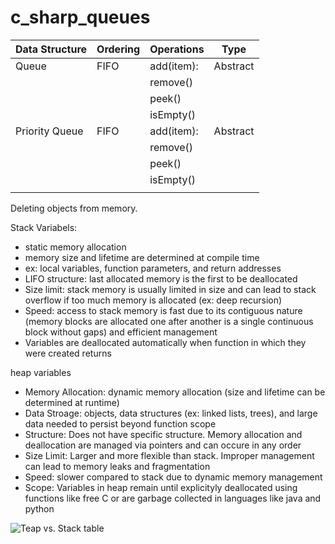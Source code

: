 # c_sharp_queues

| Data Structure | Ordering       | Operations     |    Type        |
| -------------- | -------------- | -------------- | -------------- |
| Queue          | FIFO           |  add(item):    |    Abstract    |
|                |                |  remove()      |                |
|                |                |  peek()        |                |
|                |                |  isEmpty()     |                |
| Priority Queue | FIFO           |  add(item):    |    Abstract    |
|                |                |  remove()      |                |
|                |                |  peek()        |                |
|                |                |  isEmpty()     |                |
|                |                |                |                |


Deleting objects from memory. 

Stack Variabels: 
- static memory allocation
- memory size and lifetime are determined at compile time 
- ex: local variables, function parameters, and return addresses 
- LIFO structure: last allocated memory is the first to be deallocated  
- Size limit: stack memory is usually limited in size and can lead to stack overflow if too much memory is allocated (ex: deep recursion)
- Speed: access to stack memory is fast due to its contiguous nature (memory blocks are allocated one after another is a single continuous block without gaps) and efficient management
- Variables are deallocated automatically when function in which they were created returns  

heap variables 
- Memory Allocation: dynamic memory allocation (size and lifetime can be determined at runtime)
- Data Stroage: objects, data structures (ex: linked lists, trees), and large data needed to persist beyond function scope 
- Structure: Does not have specific structure. Memory allocation and deallocation are managed via pointers and can occure in any order 
- Size Limit: Larger and more flexible than stack. Improper management can lead to memory leaks and fragmentation 
- Speed: slower compared to stack due to dynamic memory management 
- Scope: Variables in heap remain until explicityly deallocated using functions like free C or are garbage collected in languages like java and python 

![Teap vs. Stack table](./heap_stack.png)
